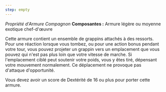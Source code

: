 ```yaml
---
step: empty
---
```

_Propriété d'Armure Compagnon_
__Composantes :__ Armure légère ou moyenne exotique chef-d'œuvre

Cette armure contient un ensemble de grappins attachés à des ressorts. Pour une réaction lorsque vous tombez, ou pour une action bonus pendant votre tour, vous pouvez projeter un grappin vers un emplacement que vous pouvez qui n'est pas plus loin que votre vitesse de marche. Si l'emplacement ciblé peut soutenir votre poids, vous y êtes tiré, dépensant votre mouvement normalement. Ce déplacement ne provoque pas d'attaque d'opportunité.

Vous devez avoir un score de Dextérité de 16 ou plus pour porter cette armure.